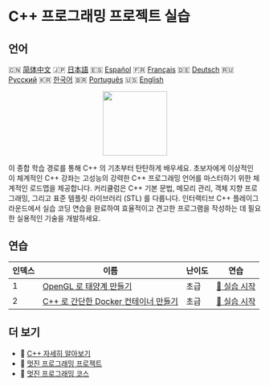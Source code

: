 # C++ 프로그래밍 프로젝트 실습

## 언어

🇨🇳 [简体中文](README_zh.md) 🇯🇵 [日本語](README_ja.md) 🇪🇸 [Español](README_es.md) 🇫🇷 [Français](README_fr.md) 🇩🇪 [Deutsch](README_de.md) 🇷🇺 [Русский](README_ru.md) 🇰🇷 [한국어](README_ko.md) 🇧🇷 [Português](README_pt.md) 🇺🇸 [English](README.md) 

<div align="center">
<img width="128px" src="https://file.labex.io/path/kjx58efaCNu0.png">
</div>

이 종합 학습 경로를 통해 C++ 의 기초부터 탄탄하게 배우세요. 초보자에게 이상적인 이 체계적인 C++ 강좌는 고성능의 강력한 C++ 프로그래밍 언어를 마스터하기 위한 체계적인 로드맵을 제공합니다. 커리큘럼은 C++ 기본 문법, 메모리 관리, 객체 지향 프로그래밍, 그리고 표준 템플릿 라이브러리 (STL) 를 다룹니다. 인터랙티브 C++ 플레이그라운드에서 실습 코딩 연습을 완료하여 효율적이고 견고한 프로그램을 작성하는 데 필요한 실용적인 기술을 개발하세요.

## 연습

|   인덱스 | 이름                                                                                                                  | 난이도   | 연습                                                                                          |
|----------|-----------------------------------------------------------------------------------------------------------------------|----------|-----------------------------------------------------------------------------------------------|
|        1 | [OpenGL 로 태양계 만들기](https://labex.io/ko/courses/project-creating-the-solar-system-in-opengl)                    | 초급     | [🚀 실습 시작](https://labex.io/ko/courses/project-creating-the-solar-system-in-opengl)       |
|        2 | [C++ 로 간단한 Docker 컨테이너 만들기](https://labex.io/ko/courses/project-creating-a-simple-docker-container-in-cpp) | 초급     | [🚀 실습 시작](https://labex.io/ko/courses/project-creating-a-simple-docker-container-in-cpp) |

## 더 보기

- 🔗 [C++ 자세히 알아보기](https://labex.io/ko/skilltrees/cpp)
- 🔗 [멋진 프로그래밍 프로젝트](https://github.com/labex-labs/awesome-programming-projects)
- 🔗 [멋진 프로그래밍 코스](https://github.com/labex-labs/awesome-programming-courses)

